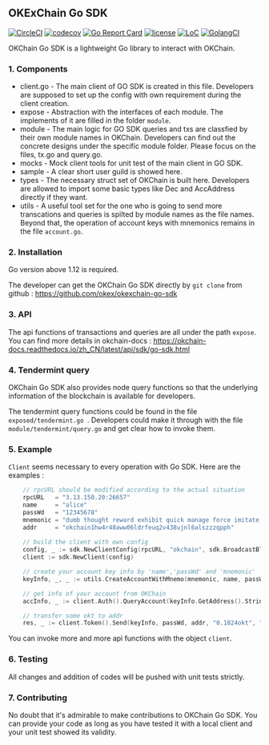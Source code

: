 ## OKExChain Go SDK

[![CircleCI](https://circleci.com/gh/okex/okexchain-go-sdk/tree/master.svg?style=shield)](https://circleci.com/gh/okex/okexchain-go-sdk/tree/master)
[![codecov](https://codecov.io/gh/okex/okexchain-go-sdk/branch/master/graph/badge.svg)](https://codecov.io/gh/okex/okexchain-go-sdk)
[![Go Report Card](https://goreportcard.com/badge/github.com/okex/okexchain-go-sdk)](https://goreportcard.com/report/github.com/okex/okexchain-go-sdk)
[![license](https://img.shields.io/github/license/okex/okexchain-go-sdk.svg)](https://github.com/okex/okexchain-go-sdk/blob/master/LICENSE)
[![LoC](https://tokei.rs/b1/github/okex/okexchain-go-sdk)](https://github.com/okex/okexchain-go-sdk)
[![GolangCI](https://golangci.com/badges/github.com/okex/okexchain-go-sdk.svg)](https://golangci.com/r/github.com/okex/okexchain-go-sdk)

OKChain Go SDK is a lightweight Go library to interact with OKChain.

### 1. Components

- client.go - The main client of GO SDK is created in this file. Developers are supposed to set up the config with own requirement during the client creation.
- expose - Abstraction with the interfaces of each module. The implements of it are filled in the folder `module`.
- module - The main logic for GO SDK queries and txs are classfied by their own module names in OKChain. Developers can find out the concrete designs under the specific module folder. Please focus on the files, tx.go and query.go. 
- mocks - Mock client tools for unit test of the main client in GO SDK.
- sample - A clear short user guild is showed here.
-  types - The necessary struct set of OKChain is built here. Developers are allowed to import some basic types like Dec and AccAddress directly if they want.
- utils -  A useful tool set for the one who is going to send more transcations and queries is spilted by module names as the file names. Beyond that, the operation of account keys with mnemonics remains in the file `account.go`.

### 2. Installation

Go version above 1.12 is required.

The developer can get the OKChain Go SDK directly by `git clone` from github : https://github.com/okex/okexchain-go-sdk

### 3. API

The api functions of transactions and queries are all under the path `expose`. You can find more details in okchain-docs : https://okchain-docs.readthedocs.io/zh_CN/latest/api/sdk/go-sdk.html

### 4. Tendermint query

OKChain Go SDK also provides node query functions so that the underlying information of the blockchain is available for developers.

The tendermint query functions could be found in the file `exposed/tendermint.go `. Developers could make it through with the file `module/tendermint/query.go` and get clear how to invoke them.

### 5. Example

`Client` seems necessary to every operation with Go SDK. Here are the examples :

```go
	// rpcURL should be modified according to the actual situation
	rpcURL   = "3.13.150.20:26657"
	name     = "alice"
	passWd   = "12345678"
	mnemonic = "dumb thought reward exhibit quick manage force imitate blossom vendor ketchup sniff"
	addr     = "okchain1hw4r48aww06ldrfeuq2v438ujnl6alszzzqpph"
	
	// build the client with own config
	config, _ := sdk.NewClientConfig(rpcURL, "okchain", sdk.BroadcastBlock, "0.01okt", 20000, 0, "")
	client := sdk.NewClient(config)

	// create your account key info by 'name','passWd' and 'mnemonic'
	keyInfo, _, _ := utils.CreateAccountWithMnemo(mnemonic, name, passWd)

	// get info of your account from OKChain
	accInfo, _ := client.Auth().QueryAccount(keyInfo.GetAddress().String())

	// transfer some okt to addr
	res, _ := client.Token().Send(keyInfo, passWd, addr, "0.1024okt", "my memno", accInfo.GetAccountNumber(), accInfo.GetSequence())

```

You can invoke more and more api functions with the object `client`.

### 6. Testing

All changes and addition of codes will be pushed with unit tests strictly. 

### 7. Contributing

No doubt that it's admirable to make contributions to OKChain Go SDK. You can provide your code as long as you have tested it with a local client and your unit test showed its validity.  

